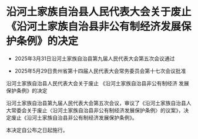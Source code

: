 # 沿河土家族自治县人民代表大会关于废止《沿河土家族自治县非公有制经济发展保护条例》的决定

- 2025年3月31日沿河土家族自治县第九届人民代表大会第五次会议通过

- 2025年5月29日贵州省第十四届人民代表大会常务委员会第十七次会议批准

<!-- INFO END -->

沿河土家族自治县人民代表大会关于废止 《沿河土家族自治县非公有制经济 发展保护条例》的决定

沿河土家族自治县第九届人民代表大会第五次会议，审议了《沿河土家族自治县人大常委会关于废止〈沿河土家族自治县非公有制经济发展保护条例〉的议案》，决定废止《沿河土家族自治县非公有制经济发展保护条例》。

本决定自公布之日起施行。
